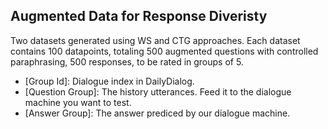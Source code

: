 ## Augmented Data for Response Diveristy

Two datasets generated using WS and CTG approaches. Each dataset contains 100 datapoints, totaling 500 augmented questions with controlled paraphrasing, 500 responses, to be rated in groups of 5.


- [Group Id]: Dialogue index in DailyDialog.
- [Question Group]: The history utterances. Feed it to the dialogue machine you want to test. 
- [Answer Group]: The answer prediced by our dialogue machine.

